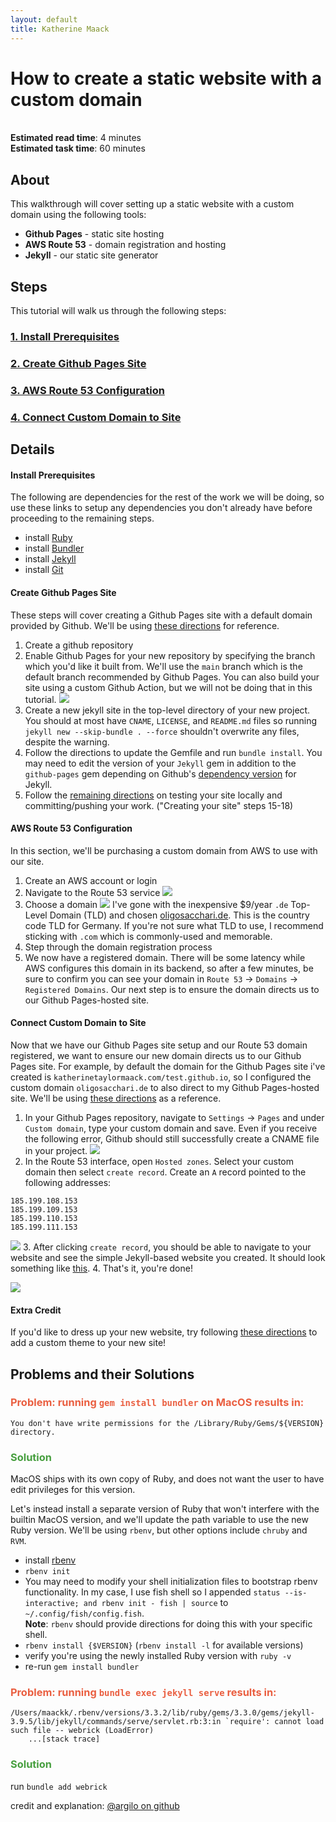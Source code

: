 ```yaml
---
layout: default
title: Katherine Maack
---
```


# How to create a static website with a custom domain
\
**Estimated read time**: 4 minutes\
**Estimated task time**: 60 minutes

## About
This walkthrough will cover setting up a static website with a custom domain using the following tools:
* **Github Pages** - static site hosting
* **AWS Route 53** - domain registration and hosting
* **Jekyll** - our static site generator

## Steps
This tutorial will walk us through the following steps:
### [1. Install Prerequisites](#install-prerequisites)
### [2. Create Github Pages Site](#create-github-pages-site)
### [3. AWS Route 53 Configuration](#aws-route-53-configuration)
### [4. Connect Custom Domain to Site](#connect-custom-domain-to-site)
## Details
#### Install Prerequisites
The following are dependencies for the rest of the work we will be doing, so use these links to setup any dependencies
you don't already have before proceeding to the remaining steps.
* install [Ruby](https://www.ruby-lang.org/en/documentation/installation/)
* install [Bundler](https://bundler.io/)
* install [Jekyll](https://jekyllrb.com/docs/installation/)
* install [Git](https://docs.github.com/en/get-started/getting-started-with-git/set-up-git)

#### Create Github Pages Site
These steps will cover creating a Github Pages site with a default domain provided by Github.
We'll be using [these directions](https://docs.github.com/en/pages/setting-up-a-github-pages-site-with-jekyll/creating-a-github-pages-site-with-jekyll)
for reference. 
1. Create a github repository
2. Enable Github Pages for your new repository by specifying the branch which you'd like it built from. We'll use the `main`
branch which is the default branch recommended by Github Pages. You can also build your site using a custom Github Action,
but we will not be doing that in this tutorial.
![](https://github.com/the-star-thrower/the-star-thrower.github.io/blob/master/assets/images/enable-github-pages-for-repo.jpg?raw=true)
3. Create a new jekyll site in the top-level directory of your new project. You should at most have `CNAME`, 
`LICENSE`, and `README.md` files so running `jekyll new --skip-bundle . --force` shouldn't overwrite any files, despite
the warning.
4. Follow the directions to update the Gemfile and run `bundle install`. You may need to edit the version of your `Jekyll`
gem in addition to the `github-pages` gem depending on Github's [dependency version](https://pages.github.com/versions/) for Jekyll.
5. Follow the [remaining directions](https://docs.github.com/en/pages/setting-up-a-github-pages-site-with-jekyll/creating-a-github-pages-site-with-jekyll#creating-your-site) 
on testing your site locally and committing/pushing your work. ("Creating your site" steps 15-18)

#### AWS Route 53 Configuration
In this section, we'll be purchasing a custom domain from AWS to use with our site.
1. Create an AWS account or login
2. Navigate to the Route 53 service
![](https://github.com/the-star-thrower/the-star-thrower.github.io/blob/master/assets/images/route-53-console.png?raw=true)
3. Choose a domain
![](https://github.com/the-star-thrower/the-star-thrower.github.io/blob/master/assets/images/choose-domain.png?raw=true)
I've gone with the inexpensive $9/year `.de` Top-Level Domain (TLD) and chosen [oligosacchari.de](oligosacchari.de). This
is the country code TLD for Germany. If you're not sure what TLD to use, I recommend sticking
with `.com` which is commonly-used and memorable.
4. Step through the domain registration process
5. We now have a registered domain. There will be some latency while AWS configures this domain in its backend, 
so after a few minutes, be sure to confirm you can see your domain in `Route 53` -> `Domains` -> `Registered Domains`. 
Our next step is to ensure the domain directs us to our Github Pages-hosted site.

#### Connect Custom Domain to Site
Now that we have our Github Pages site setup and our Route 53 domain registered, we want to ensure our new domain
directs us to our Github Pages site. For example, by default the domain for the Github Pages site i've created is 
`katherinetaylormaack.com/test.github.io`, so I configured the custom domain `oligosacchari.de` to also direct to 
my Github Pages-hosted site. We'll be using [these directions](https://docs.github.com/en/pages/configuring-a-custom-domain-for-your-github-pages-site)
as a reference.
1. In your Github Pages repository, navigate to `Settings` -> `Pages` and under `Custom domain`, type your custom domain and save.
Even if you receive the following error, Github should still successfully create a CNAME file in your project.
![](https://github.com/the-star-thrower/the-star-thrower.github.io/blob/master/assets/images/error-custom-domain.png?raw=true)
2. In the Route 53 interface, open `Hosted zones`. Select your custom domain then select `create record`. Create an `A` 
record pointed to the following addresses:
```
185.199.108.153
185.199.109.153
185.199.110.153
185.199.111.153
```
![](https://github.com/the-star-thrower/the-star-thrower.github.io/blob/master/assets/images/create-a-record.png?raw=true)
3. After clicking `create record`, you should be able to navigate to your website and see the simple Jekyll-based
website you created. It should look something like [this](http://oligosacchari.de/).
4. That's it, you're done!

![](https://gifdb.com/images/high/you-did-it-happy-willy-wonka-and-chocolate-factory-2s1venj99oc71li9.gif)

#### Extra Credit
If you'd like to dress up your new website, try following [these directions](https://docs.github.com/en/pages/setting-up-a-github-pages-site-with-jekyll/adding-a-theme-to-your-github-pages-site-using-jekyll)
to add a custom theme to your new site!

## Problems and their Solutions
### <span style="color:#EA5F41">Problem: running `gem install bundler` on MacOS results in:</span>
```
You don't have write permissions for the /Library/Ruby/Gems/${VERSION} directory.
```

### <span style="color:#479F3F">Solution</span>
MacOS ships with its own copy of Ruby, and does not want the user to have edit privileges for this version.

Let's instead install a separate version of Ruby that won't interfere with the builtin MacOS
version, and we'll update the path variable to use the new Ruby version. We'll be using `rbenv`, but other options
include `chruby` and `RVM`. 
* install [rbenv](https://github.com/rbenv/rbenv)
* `rbenv init`
* You may need to modify your shell initialization files to bootstrap rbenv functionality. In my case, 
I use fish shell so I appended `status --is-interactive; and rbenv init - fish | source` to 
`~/.config/fish/config.fish`.\
**Note**: `rbenv` should provide directions for doing this with your specific shell.
* `rbenv install {$VERSION}` (`rbenv install -l` for available versions)
* verify you're using the newly installed Ruby version with `ruby -v`
* re-run `gem install bundler`

### <span style="color:#EA5F41">Problem: running `bundle exec jekyll serve` results in:</span>
```
/Users/maackk/.rbenv/versions/3.3.2/lib/ruby/gems/3.3.0/gems/jekyll-3.9.5/lib/jekyll/commands/serve/servlet.rb:3:in `require': cannot load such file -- webrick (LoadError)
	...[stack trace]
```

### <span style="color:#479F3F">Solution</span>
run `bundle add webrick`

credit and explanation: [@argilo on github](https://github.com/jekyll/jekyll/issues/8523)